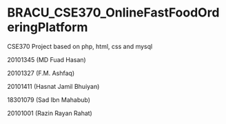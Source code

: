 # BRACU_CSE370_OnlineFastFoodOrderingPlatform
CSE370 Project based on php, html, css and mysql

20101345 (MD Fuad Hasan)

20101327 (F.M. Ashfaq)

20101411 (Hasnat Jamil Bhuiyan)

18301079 (Sad Ibn Mahabub)

20101001 (Razin Rayan Rahat)